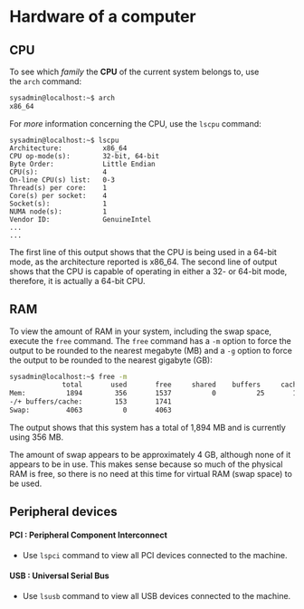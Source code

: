 # Hardware of a computer 

## CPU 

To see which *family* the **CPU** of the current system belongs to, use the `arch` command:
```bash
sysadmin@localhost:~$ arch
x86_64
```

For *more* information concerning the CPU, use the `lscpu` command:
```
sysadmin@localhost:~$ lscpu
Architecture:          x86_64
CPU op-mode(s):        32-bit, 64-bit
Byte Order:            Little Endian
CPU(s):                4
On-line CPU(s) list:   0-3                                                   
Thread(s) per core:    1                                                     
Core(s) per socket:    4                                                     
Socket(s):             1
NUMA node(s):          1                                                     
Vendor ID:             GenuineIntel  
...
...
```

The first line of this output shows that the CPU is being used in a 64-bit mode, as the architecture reported is x86_64. The second line of output shows that the CPU is capable of operating in either a 32- or 64-bit mode, therefore, it is actually a 64-bit CPU.

## RAM

To view the amount of RAM in your system, including the swap space, execute the `free` command. The `free` command has a `-m` option to force the output to be rounded to the nearest megabyte (MB) and a `-g` option to force the output to be rounded to the nearest gigabyte (GB):
```bash
sysadmin@localhost:~$ free -m                                                
             total       used       free     shared    buffers     cached    
Mem:          1894        356       1537          0          25       177    
-/+ buffers/cache:        153       1741                                     
Swap:         4063          0       4063
```
The output shows that this system has a total of 1,894 MB and is currently using 356 MB.

The amount of swap appears to be approximately 4 GB, although none of it appears to be in use. This makes sense because so much of the physical RAM is free, so there is no need at this time for virtual RAM (swap space) to be used.

## Peripheral devices

#### PCI : Peripheral Component Interconnect
- Use `lspci` command to view all PCI devices connected to the machine.

#### USB : Universal Serial Bus 
- Use `lsusb` command to view all USB devices connected to the machine.


